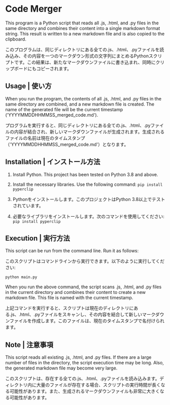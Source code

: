 # Code Merger

This program is a Python script that reads all .js, .html, and .py files in the same directory and combines their content into a single markdown format string. This result is written to a new markdown file and is also copied to the clipboard.

このプログラムは、同じディレクトリにある全ての.js、.html、.pyファイルを読み込み、その内容を一つのマークダウン形式の文字列にまとめるPythonスクリプトです。この結果は、新たなマークダウンファイルに書き込まれ、同時にクリップボードにもコピーされます。

## Usage | 使い方

When you run the program, the contents of all .js, .html, and .py files in the same directory are combined, and a new markdown file is created. The name of the generated file will be the current timestamp ('YYYYMMDDHHMMSS_merged_code.md').

プログラムを実行すると、同じディレクトリにある全ての.js、.html、.pyファイルの内容が結合され、新しいマークダウンファイルが生成されます。生成されるファイルの名前は現在のタイムスタンプ（'YYYYMMDDHHMMSS_merged_code.md'）となります。

## Installation | インストール方法

1. Install Python. This project has been tested on Python 3.8 and above.
2. Install the necessary libraries. Use the following command: `pip install pyperclip`

1. Pythonをインストールします。このプロジェクトはPython 3.8以上でテストされています。
2. 必要なライブラリをインストールします。次のコマンドを使用してください: `pip install pyperclip`

## Execution | 実行方法

This script can be run from the command line. Run it as follows:

このスクリプトはコマンドラインから実行できます。以下のように実行してください:

```bash
python main.py
```
When you run the above command, the script scans .js, .html, and .py files in the current directory and combines their content to create a new markdown file. This file is named with the current timestamp.

上記コマンドを実行すると、スクリプトは現在のディレクトリにある.js、.html、.pyファイルをスキャンし、その内容を結合して新しいマークダウンファイルを作成します。このファイルは、現在のタイムスタンプで名付けられます。

## Note | 注意事項

This script reads all existing .js, .html, and .py files. If there are a large number of files in the directory, the script execution time may be long. Also, the generated markdown file may become very large.

このスクリプトは、存在する全ての.js、.html、.pyファイルを読み込みます。ディレクトリ内に大量のファイルが存在する場合、スクリプトの実行時間が長くなる可能性があります。また、生成されるマークダウンファイルも非常に大きくなる可能性があります。
